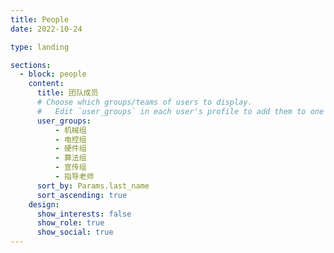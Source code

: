 ```yaml
---
title: People
date: 2022-10-24

type: landing

sections:
  - block: people
    content:
      title: 团队成员
      # Choose which groups/teams of users to display.
      #   Edit `user_groups` in each user's profile to add them to one or more of these groups.
      user_groups:
          - 机械组
          - 电控组
          - 硬件组
          - 算法组
          - 宣传组
          - 指导老师
      sort_by: Params.last_name
      sort_ascending: true
    design:
      show_interests: false
      show_role: true
      show_social: true
---
```

